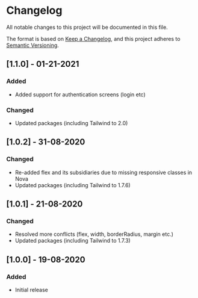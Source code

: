 # Changelog

All notable changes to this project will be documented in this file.

The format is based on [Keep a Changelog](https://keepachangelog.com/en/1.0.0/),
and this project adheres to [Semantic Versioning](https://semver.org/spec/v2.0.0.html).

## [1.1.0] - 01-21-2021

### Added

- Added support for authentication screens (login etc)

### Changed

- Updated packages (including Tailwind to 2.0)

## [1.0.2] - 31-08-2020

### Changed

- Re-added flex and its subsidiaries due to missing responsive classes in Nova
- Updated packages (including Tailwind to 1.7.6)

## [1.0.1] - 21-08-2020

### Changed

- Resolved more conflicts (flex, width, borderRadius, margin etc.)
- Updated packages (including Tailwind to 1.7.3)

## [1.0.0] - 19-08-2020

### Added

- Initial release
